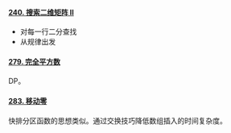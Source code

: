 #### [240. 搜索二维矩阵 II](https://leetcode.cn/problems/search-a-2d-matrix-ii/)

+ 对每一行二分查找
+ 从规律出发



#### [279. 完全平方数](https://leetcode.cn/problems/perfect-squares/)

DP。



#### [283. 移动零](https://leetcode.cn/problems/move-zeroes/)

快排分区函数的思想类似。通过交换技巧降低数组插入的时间复杂度。